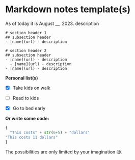 # Markdown notes template(s)
 
 
 As of today it is August __, 2023.
 description

	# section header 1
	## subsection header
	- [name](url) - description
	
	# section header 2
	## subsection header
	- [name](url) - description
	  - [name](url) - description
	- [name](url) - description



**Personal list(s)**

- [x] Take kids on walk
- [ ] Read to kids
- [x] Go to bed early




__Or write some code:__

```python
{
  "This costs" + str(6+5) + "dollars"
"This costs 11 dollars"
}
```

The possibilities are only limited by your imagination :wink:.
